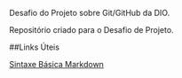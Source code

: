 Desafio do Projeto sobre Git/GitHub da DIO. 

Repositório criado para o Desafio de Projeto. 


##Links Úteis 

[Sintaxe Básica Markdown](https://www.markdownguide.org/cheat-sheet/)
